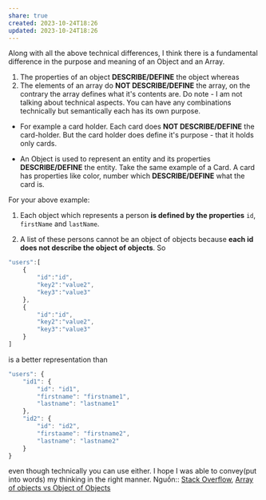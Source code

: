 ```yaml
---
share: true
created: 2023-10-24T18:26
updated: 2023-10-24T18:26
---
```

Along with all the above technical differences, I think there is a fundamental difference in the purpose and meaning of an Object and an Array.

1. The properties of an object **DESCRIBE/DEFINE** the object whereas
2. The elements of an array do **NOT DESCRIBE/DEFINE** the array, on the contrary the array defines what it's contents are. Do note - I am not talking about technical aspects. You can have any combinations technically but semantically each has its own purpose.

- For example a card holder. Each card does **NOT DESCRIBE/DEFINE** the card-holder. But the card holder does define it's purpose - that it holds only cards.
    
- An Object is used to represent an entity and its properties **DESCRIBE/DEFINE** the entity. Take the same example of a Card. A card has properties like color, number which **DESCRIBE/DEFINE** what the card is.
    

For your above example:

1. Each object which represents a person **is defined by the properties** `id`, `firstName` and `lastName`.
    
2. A list of these persons cannot be an object of objects because **each id does not describe the object of objects**. So
    

```javascript
"users":[
    {
        "id":"id",
        "key2":"value2",
        "key3":"value3"
    },
    {
        "id":"id",
        "key2":"value2",
        "key3":"value3"
    }
]
```

is a better representation than

```javascript
"users": {
    "id1": {
        "id": "id1",
        "firstname": "firstname1",
        "lastname": "lastname1"
    },
    "id2": {
        "id": "id2",
        "firstaame": "firstname2",
        "lastname": "lastname2"
    }
}
```

even though technically you can use either. I hope I was able to convey(put into words) my thinking in the right manner.
Nguồn:: [Stack Overflow](../../../%E2%9A%A1Hi%E1%BB%83u%20bi%E1%BA%BFt%20s%C3%A2u/%CE%9E%20Ngu%E1%BB%93n/Stack%20Overflow.md#), [Array of objects vs Object of Objects](https://stackoverflow.com/a/53216882/3416774)

